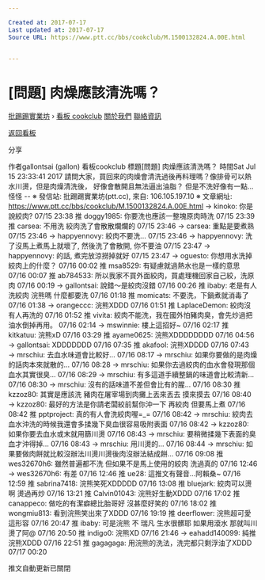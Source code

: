 ```yaml
---

Created at: 2017-07-17
Last updated at: 2017-07-17
Source URL: https://www.ptt.cc/bbs/cookclub/M.1500132824.A.00E.html


---
```


# [問題] 肉燥應該清洗嗎？


[批踢踢實業坊](https://www.ptt.cc/) › [看板 cookclub](https://www.ptt.cc/bbs/cookclub/index.html) [關於我們](https://www.ptt.cc/about.html) [聯絡資訊](https://www.ptt.cc/contact.html)

[返回看板](https://www.ptt.cc/bbs/cookclub/index.html)

分享

作者gallontsai (gallon)
看板cookclub
標題\[問題\] 肉燥應該清洗嗎？
時間Sat Jul 15 23:33:41 2017
請問大家，買回來的肉燥會清洗過後再料理嗎？像排骨可以熱水川燙，但是肉燥清洗後， 好像會散開且無法逼出油脂？ 但是不洗好像有一點...怪怪 -- ※ 發信站: 批踢踢實業坊(ptt.cc), 來自: 106.105.197.10 ※ 文章網址: <https://www.ptt.cc/bbs/cookclub/M.1500132824.A.00E.html>
→ kinoko: 你是說絞肉? 07/15 23:38
推 doggy1985: 你要洗也應該一整塊原肉時洗 07/15 23:39
推 carsea: 不用洗 絞肉洗了會散散爛爛的 07/15 23:46
→ carsea: 重點是要煮熟 07/15 23:46
→ happyennovy: 絞肉不要洗... 07/15 23:46
→ happyennovy: 洗了沒馬上煮馬上就壞了, 然後洗了會散開, 你不要油 07/15 23:47
→ happyennovy: 的話, 煮完放涼撈掉就好 07/15 23:47
→ oguesto: 你想用水洗掉絞肉上的什麼？ 07/16 00:02
推 msa8529: 有疑慮就過熱水也是一樣的意思 07/16 00:07
推 ab784533: 所以我家不買外面絞肉，買處理機回家自己絞，洗原肉 07/16 00:19
→ gallontsai: 說錯～是絞肉沒錯 07/16 00:26
推 ibaby: 老是有人洗絞肉 浣熊嗎 什麼都要洗 07/16 01:18
推 momicats: 不要洗，下鍋煮就消毒了 07/16 01:38
→ orangeccc: 浣熊XDDD 07/16 01:51
推 LaplaceDemon: 絞肉沒有人再洗的 07/16 01:52
推 vivita: 絞肉不能洗，我在國外怕豬肉臭，會先炒過把油水倒掉再用。 07/16 02:14
→ mswinnie: 樓上這招好~ 07/16 02:17
推 kitkatuu: 浣熊xD 07/16 03:29
推 ayame0625: 浣熊XDDDDDDDD 07/16 04:56
→ gallontsai: XDDDDDDD 07/16 07:35
推 akafool: 浣熊XDDDD 07/16 07:43
→ mrschiu: 去血水味道會比較好... 07/16 08:17
→ mrschiu: 如果你要做的是肉燥的話肉本來就散的... 07/16 08:28
→ mrschiu: 如果你去過絞肉的血水會發現那個血水其實很臭... 07/16 08:29
→ mrschiu: 有多這道手續整鍋的味道會比較清新... 07/16 08:30
→ mrschiu: 沒有的話味道不差但會比有的腥... 07/16 08:30
推 kzzoz80: 其實是應該洗 豬肉在屠宰場到肉攤上丟來丟去 摸來摸去 07/16 08:40
→ kzzoz80: 最好的方法是你請老闆絞前幫你沖一下 再絞肉 但要馬上煮 07/16 08:42
推 pptproject: 真的有人會洗絞肉喔=\_= 07/16 08:42
→ mrschiu: 絞肉去血水沖洗的時候我還會多揉幾下臭血很容易吸附表面 07/16 08:42
→ kzzoz80: 如果你要去血水或末就用篩川燙 07/16 08:43
→ mrschiu: 要稍微揉幾下表面的臭血才沖得掉... 07/16 08:43
→ mrschiu: 用川燙的... 07/16 08:44
→ mrschiu: 如果要做肉餅就比較沒辦法川燙川燙後肉沒辦法結成餅... 07/16 09:08
推 wes32670h6: 雖然普遍都不洗 但如果不是馬上使用的絞肉 洗過真的 07/16 12:46
→ wes32670h6: 有差 07/16 12:46
推 ue28: 這推文有聲音...阿賴桑~ 07/16 12:59
推 sabrina7418: 浣熊笑死XDDDDD 07/16 13:08
推 bluejark: 絞肉可以燙啊 燙過再炒 07/16 13:21
推 Calvin01043: 浣熊好生動XDDD 07/16 17:02
推 canappeco: 做吃的有潔癖總比胎哥好 沒甚麼好笑的 07/16 18:02
推 wongmiu813: 看到浣熊笑出來了XDDD 07/16 19:19
推 deerflower: 浣熊超可愛 這形容 07/16 20:47
推 ibaby: 可是浣熊 不 瑞凡 生水很髒耶 如果用滾水 那就叫川燙了阿@ 07/16 20:50
推 indigo0: 浣熊XD 07/16 21:46
→ eahadd140099: 純推浣熊XDDD 07/16 22:51
推 gagagaga: 用浣熊的洗法，洗完都只剩浮油了XDDD 07/17 00:20

推文自動更新已關閉

